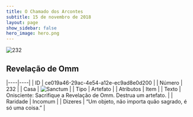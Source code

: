 ```yaml
---
title: O Chamado dos Arcontes
subtitle: 15 de novembro de 2018
layout: page
show_sidebar: false
hero_image: hero.png
---
```


![232](https://cdn.keyforgegame.com/media/card_front/pt/341_232_9XQ8F9638GX2_pt.png)

## Revelação de Omm

|----|----|
| ID | ce019a46-29ac-4e54-a12e-ec9ad8e0d200 |
| Número | 232 |
| Casa | ![Sanctum](https://archonarcana.com/images/thumb/c/c7/Sanctum.png/22px-Sanctum.png "Santuário") |
| Tipo | Artefato |
| Atributos | Item |
| Texto | Onisciente: Sacrifique a Revelação  de Omm. Destrua um artefato. |
| Raridade | Incomum |
| Dizeres | “Um objeto, não importa quão sagrado,  é só uma coisa.” |
